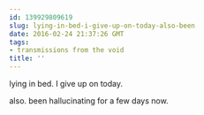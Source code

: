 ```yaml
---
id: 139929809619
slug: lying-in-bed-i-give-up-on-today-also-been
date: 2016-02-24 21:37:26 GMT
tags:
- transmissions from the void
title: ''
---
```

lying in bed. I give up on today. 

also. been hallucinating for a few days now.
